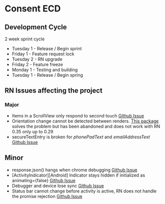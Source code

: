 # Consent ECD
## Development Cycle
2 week sprint cycle
* Tuesday 1 - Release / Begin sprint
* Friday 1 - Feature request lock
* Tuesday 2 - RN upgrade
* Friday 2 - Feature freeze
* Monday 1 - Testing and building
* Tuesday 1 - Release / Begin spring

## RN Issues affecting the project

### Major
* Items in a ScrollView only respond to second touch [Github Issue](https://github.com/facebook/react-native/issues/8075)
* Orientation change cannot be detected between renders. [This package](https://github.com/yamill/react-native-orientation) solves the problem but has been abandoned and does not work with RN 0.35 only up to 0.29
* secureTextEntry is broken for *phonePadText* and *emailAddressText* [Github Issue](https://github.com/facebook/react-native/issues/10678)

## Minor
* response.json() hangs when chrome debugging [Github Issue](https://github.com/facebook/react-native/issues/6679)
* [ActivityIndicator][Android] Indicator stays hidden if initialized as animating={false} [Github Issue](https://github.com/facebook/react-native/issues/9023)
* Debugger and device lose sync [Github Issue](https://github.com/facebook/react-native/issues/8720)
* Status bar cannot change before activity is active, RN does not handle the promise rejection [Github Issue](https://github.com/facebook/react-native/issues/6700)
